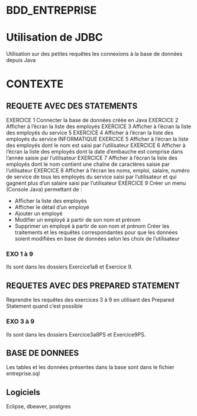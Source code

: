 # BDD_ENTREPRISE
# Utilisation de JDBC
Utilisation sur des petites requêtes les connexions à la base de données depuis Java

# CONTEXTE
## REQUETE AVEC DES STATEMENTS
EXERCICE 1
Connecter la base de données créée en Java
EXERCICE 2
Afficher à l’écran la liste des employés
EXERCICE 3
Afficher à l’écran la liste des employés du service 5
EXERCICE 4
Afficher à l’écran la liste des employés du service INFORMATIQUE
EXERCICE 5
Afficher à l’écran la liste des employés dont le nom est saisi par l’utilisateur
EXERCICE 6
Afficher à l’écran la liste des employés dont la date d’embauche est comprise dans l’année saisie par
l’utilisateur
EXERCICE 7
Afficher à l’écran la liste des employés dont le nom contient une chaîne de caractères saisie par l’utilisateur
EXERCICE 8
Afficher à l’écran les noms, emploi, salaire, numéro de service de tous les employés du service saisi par
l’utilisateur et qui gagnent plus d’un salaire saisi par l’utilisateur
EXERCICE 9
Créer un menu (Console Java) permettant de :
- Afficher la liste des employés
- Afficher le détail d’un employé
- Ajouter un employé
- Modifier un employé à partir de son nom et prénom
- Supprimer un employé à partir de son nom et prénom
Créer les traitements et les requêtes correspondantes pour que les données soient modifiées en base de
données selon les choix de l’utilisateur

### EXO 1 à 9
Ils sont dans les dossiers Exercice1a8 et Exercice 9.

## REQUETES AVEC DES PREPARED STATEMENT
Reprendre les requêtes des exercices 3 à 9 en utilisant des Prepared Statement quand c’est possible

### EXO 3 à 9
Ils sont dans les dossiers Exercice3a8PS et Exercice9PS.


## BASE DE DONNEES
Les tables et les données présentes dans la base sont dans le fichier entreprise.sql

## Logiciels
Eclipse,
dbeaver,
postgres 

